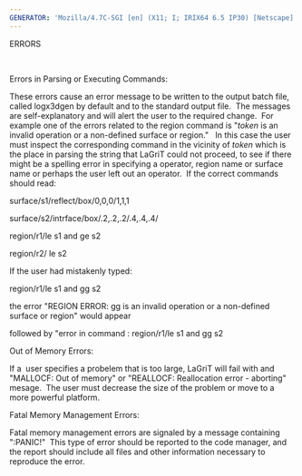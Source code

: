 ```yaml
---
GENERATOR: 'Mozilla/4.7C-SGI [en] (X11; I; IRIX64 6.5 IP30) [Netscape]'
---
```


ERRORS

 

 Errors in Parsing or Executing Commands:

 These errors cause an error message to be written to the output batch
 file, called logx3dgen by default and to the standard output file. 
 The messages are self-explanatory and will alert the user to the
 required change.  For example one of the errors related to the region
 command is "*token* is an invalid operation or a non-defined surface
 or region."   In this case the user must inspect the corresponding
 command in the vicinity of *token* which is the place in parsing the
 string that LaGriT could not proceed, to see if there might be a
 spelling error in specifying a operator, region name or surface name
 or perhaps the user left out an operator.  If the correct commands
 should read:

 surface/s1/reflect/box/0,0,0/1,1,1

 surface/s2/intrface/box/.2,.2,.2/.4,.4,.4/

 region/r1/le s1 and ge s2

 region/r2/ le s2

 If the user had mistakenly typed:

 region/r1/le s1 and gg s2

 the error "REGION ERROR: gg is an invalid operation or a non-defined
 surface or region" would appear

 followed by "error in command : region/r1/le s1 and gg s2

 Out of Memory Errors:

 If a  user specifies a probelem that is too large, LaGriT will fail
 with and "MALLOCF: Out of memory" or "REALLOCF: Reallocation error -
 aborting" mesage.  The user must decrease the size of the problem or
 move to a more powerful platform.

 Fatal Memory Management Errors:

 Fatal memory management errors are signaled by a message containing
 ":PANIC!"  This type of error should be reported to the code manager,
 and the report should include all files and other information
 necessary to reproduce the error.

  

